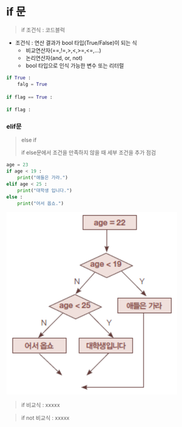 # if 문

> if 조건식 :
>     코드블럭

* 조건식 : 연산 결과가 bool 타입(True/False)이 되는 식
  * ​         비교연산자(==,!=,>,<,>=,<=,...)
  * ​         논리연산자(and, or, not)
  * ​         bool 타입으로 인식 가능한 변수 또는 리터럴

```python
if True :
	falg = True
    
if flag == True :
    
if flag :
```



### elif문

> else if
>
> if else문에서 조건을 만족하지 않을 때 세부 조건을 추가 점검

```python
age = 23
if age < 19 :
    print("애들은 가라.")
elif age < 25 :
    print("대학생 입니다.")
else :
    print("어서 옵쇼.")
```

![image-20210712151151844](md-images/image-20210712151151844.png)



> if 비교식 :
>    xxxxx

> if not 비교식 :
>    xxxxx
